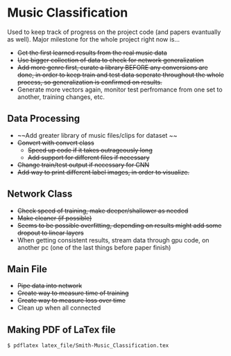 # Music Classification 

Used to keep track of progress on the project code (and papers evantually as well). Major milestone for the whole project right now is...

* ~~Get the first learned results from the real music data~~
* ~~Use bigger collection of data to check for network generalization~~
* ~~Add more genre first, curate a library BEFORE any conversions are done, in order to keep train and test data seperate throughout the whole process, so generalization is confirmed on results.~~
* Generate more vectors again, monitor test perfromance from one set to another, training changes, etc.


## Data Processing

* ~~Add greater library of music files/clips for dataset ~~
* ~~Convert with convert class~~
    * ~~Speed up code if it takes outrageously long~~
    * ~~Add support for different files if necessary~~
* ~~Change train/test output if necessary for CNN~~
* ~~Add way to print different label images, in order to visualize.~~

## Network Class

* ~~Check speed of training, make deeper/shallower as needed~~
* ~~Make cleaner (if possible)~~
* ~~Seems to be possible overfitting, depending on results might add some dropout to linear layers~~
* When getting consistent results, stream data through gpu code, on another pc (one of the last things before paper finish)

## Main File
* ~~Pipe data into network~~
* ~~Create way to measure time of training~~
* ~~Create way to measure loss over time~~
* Clean up when all connected

## Making PDF of LaTex file

```shell
$ pdflatex latex_file/Smith-Music_Classification.tex
```